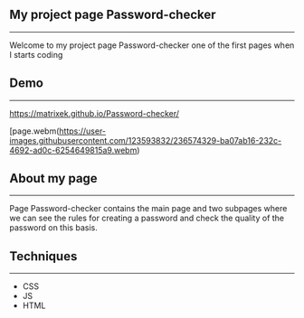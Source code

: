 ## My  project page Password-checker 
---

Welcome to my project page Password-checker one of the first pages when I starts coding

## Demo
---

 https://matrixek.github.io/Password-checker/

[page.webm(https://user-images.githubusercontent.com/123593832/236574329-ba07ab16-232c-4692-ad0c-6254649815a9.webm)


## About my page
---
Page Password-checker contains the main page and two subpages where we can see the rules for creating a password and check the quality of the password on this basis.

## Techniques
---
- CSS
- JS
- HTML
